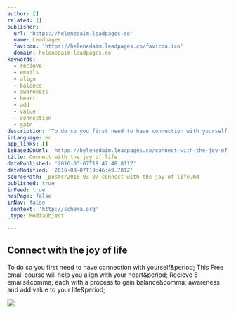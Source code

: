 ```yaml
---
author: []
related: []
publisher:
  url: 'https://helenedaim.leadpages.co'
  name: Leadpages
  favicon: 'https://helenedaim.leadpages.co/favicon.ico'
  domain: helenedaim.leadpages.co
keywords:
  - recieve
  - emails
  - align
  - balance
  - awareness
  - heart
  - add
  - value
  - connection
  - gain
description: 'To do so you first need to have connection with yourself. This Free email course will help you align with your heart. Recieve 5 emails, each with a process to gain balance, awareness and add value to your life.'
inLanguage: en
app_links: []
isBasedOnUrl: 'https://helenedaim.leadpages.co/connect-with-the-joy-of-life/'
title: Connect with the joy of life
datePublished: '2016-03-07T19:47:48.811Z'
dateModified: '2016-03-07T19:46:49.781Z'
sourcePath: _posts/2016-03-07-connect-with-the-joy-of-life.md
published: true
inFeed: true
hasPage: false
inNav: false
_context: 'http://schema.org'
_type: MediaObject

---
```

<article style=""><h1>Connect with the joy of life</h1><p>To do so you first need to have connection with yourself&amp;period; This Free email course will help you align with your heart&amp;period; Recieve 5 emails&amp;comma; each with a process to gain balance&amp;comma; awareness and add value to your life&amp;period;</p><img src="https://lh3.googleusercontent.com/zfjod0rRRrqqIVCsHjGVeDqEkfItD6LYEhzR3Tk2AXD37QUpAQ0gKGJ8q-U0vwAwAtXCa1ImiBKt3HpxXJ1ahT0=s0" /></article>